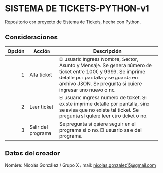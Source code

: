 # SISTEMA DE TICKETS-PYTHON-v1
Repositorio con proyecto de Sistema de Tickets, hecho con Python.

## Consideraciones
| Opción | Acción | Descripción |
|-----:|-----------|-------------|
|     1| Alta ticket | El usuario ingresa Nombre, Sector, Asunto y Mensaje. Se genera número de ticket entre 1000 y 9999. Se imprime detalle por pantalla y se guarda en archivo JSON. Se pregunta si quiere ingresar uno nuevo o no.|
|     2| Leer ticket | El usuario ingresa número de ticket. Si existe imprime detalle por pantalla, sino se avisa que no existe tal ticket. Se pregunta si quiere leer otro ticket o no.|
|     3| Salir del programa | Se pregunta si quiere seguir en el programa si o no. El usuario sale del programa.|

## Datos del creador
Nombre: Nicolás González / Grupo X / mail: nicolas.gonzalez15@gmail.com
